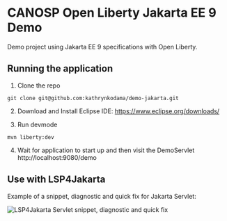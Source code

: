 # CANOSP Open Liberty Jakarta EE 9 Demo

Demo project using Jakarta EE 9 specifications with Open Liberty.

## Running the application

1. Clone the repo

```
git clone git@github.com:kathrynkodama/demo-jakarta.git
```

2. Download and Install Eclipse IDE: https://www.eclipse.org/downloads/

3. Run devmode

```
mvn liberty:dev
```

4. Wait for application to start up and then visit the DemoServlet http://localhost:9080/demo

## Use with LSP4Jakarta

Example of a snippet, diagnostic and quick fix for Jakarta Servlet:

![LSP4Jakarta Servlet snippet, diagnostic and quick fix](/lsp4jakarta_servlet.gif)
